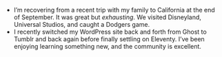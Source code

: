 
* I’m recovering from a recent trip with my family to California at the end of September. It was great but *exhausting*. We visited Disneyland, Universal Studios, and caught a Dodgers game.
* I recently switched my WordPress site back and forth from Ghost to Tumblr and back again before finally settling on Eleventy. I’ve been enjoying learning something new, and the community is excellent.
